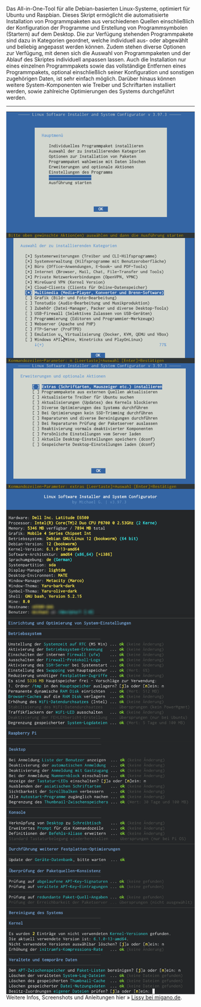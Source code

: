 Das All-in-One-Tool für alle Debian-basierten Linux-Systeme, optimiert für Ubuntu und Raspbian.
Dieses Skript ermöglicht die automatisierte Installation von Programmpaketen aus verschiedenen Quellen einschließlich der Konfiguration der Programme und Erstellung von Programmsymbolen (Startern) auf dem Desktop. Die zur Verfügung stehenden Programmpakete sind dazu in Kategorien geordnet, welche individuell aus- oder abgewählt und beliebig angepasst werden können. Zudem stehen diverse Optionen zur Verfügung, mit denen sich die Auswahl von Programmpaketen und der Ablauf des Skriptes individuell anpassen lassen.
Auch die Installation nur eines einzelnen Programmpakets sowie das vollständige Entfernen eines Programmpakets, optional einschließlich seiner Konfiguration und sonstigen zugehörigen Daten, ist sehr einfach möglich.
Darüber hinaus können weitere System-Komponenten wie Treiber und Schriftarten installiert werden, sowie zahlreiche Optimierungen des Systems durchgeführt werden.
<br />
<hr>
<img style="float:left;" src="./img/lissy_1.png"><br />
<img style="float:left;" src="./img/lissy_2.png"><br />
<img style="float:left;" src="./img/lissy_3.png"><br />
<img style="float:left;" src="./img/lissy_4.png"><br />
<img style="float:left;" src="./img/lissy_6.png"><br />
<img style="float:left;" src="./img/lissy_7.png"><br />
<img style="float:left;" src="./img/lissy_8.png"><br />
<hr>
Weitere Infos, Screenshots und Anleitungen hier&nbsp;&raquo;&nbsp;<a href="https://migano.de/download/lissy/index.php">Lissy bei migano.de</a>.
<br />
